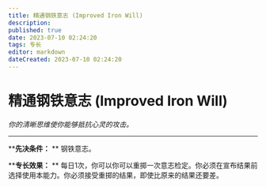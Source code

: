 ```yaml
---
title: 精通钢铁意志 (Improved Iron Will)
description: 
published: true
date: 2023-07-10 02:24:20
tags: 专长
editor: markdown
dateCreated: 2023-07-10 02:24:20
---
```


# 精通钢铁意志 (Improved Iron Will)

_你的清晰思维使你能够抵抗心灵的攻击。_

---

****先决条件：** ** 钢铁意志。

****专长效果：** ** 每日1次，你可以你可以重掷一次意志检定。你必须在宣布结果前选择使用本能力。你必须接受重掷的结果，即使比原来的结果还要差。

